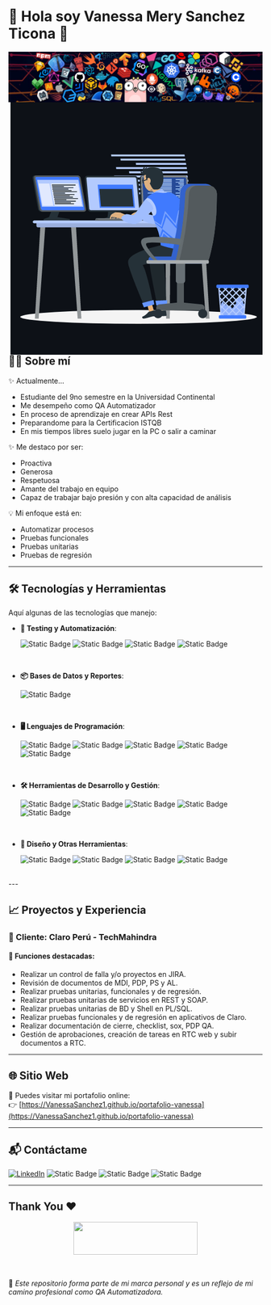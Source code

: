 
# 💼 Hola soy Vanessa Mery Sanchez Ticona 👋

<p><img align="right" src="img/header_1.png" alt="adam-pw"/></p>

<p><img align="right" src="img/animation_500_kxa883sd.gif" alt="adam-pw"/>
</p>


## 👩‍💻 Sobre mí

✨ Actualmente...
- Estudiante del 9no semestre en la Universidad Continental
- Me desempeño como QA Automatizador
- En proceso de aprendizaje en crear APIs Rest
- Preparandome para la Certificacion ISTQB
- En mis tiempos libres suelo jugar en la PC o salir a caminar

✨ Me destaco por ser:
- Proactiva
- Generosa
- Respetuosa
- Amante del trabajo en equipo
- Capaz de trabajar bajo presión y con alta capacidad de análisis

💡 Mi enfoque está en:
- Automatizar procesos
- Pruebas funcionales
- Pruebas unitarias
- Pruebas de regresión

---

## 🛠️ Tecnologías y Herramientas
Aquí algunas de las tecnologías que manejo:


  - **🧪 Testing y Automatización**:
    
    ![Static Badge](https://img.shields.io/badge/selenium-43B02A?style=for-the-badge&logo=selenium&logoColor=43B02A&labelColor=black)
    ![Static Badge](https://img.shields.io/badge/cypress-69D3A7?style=for-the-badge&logo=cypress&logoColor=69D3A7&labelColor=black)
    ![Static Badge](https://img.shields.io/badge/postman-FF6C37?style=for-the-badge&logo=postman&logoColor=FF6C37&labelColor=white)
    ![Static Badge](https://img.shields.io/badge/Cucumber-23D96C?style=for-the-badge&logo=cucumber&logoColor=23D96C&labelColor=black)

<br>   
    
- **📦 Bases de Datos y Reportes**:

   ![Static Badge](https://img.shields.io/badge/mysql-4479A1?style=for-the-badge&logo=mysql&logoColor=4479A1&labelColor=white)

<br>  
    
- **🖥️ Lenguajes de Programación**:

  ![Static Badge](https://img.shields.io/badge/HTML-E34F26?style=for-the-badge&logo=HTML5&logoColor=E34F26&labelColor=white)
  ![Static Badge](https://img.shields.io/badge/CSS-663399?style=for-the-badge&logo=css&logoColor=663399&labelColor=black)
  ![Static Badge](https://img.shields.io/badge/Node.js-5FA04E?style=for-the-badge&logo=node.js&logoColor=5FA04E&labelColor=black)
  ![Static Badge](https://img.shields.io/badge/.net-512BD4?style=for-the-badge&logo=.net&logoColor=512BD4&labelColor=black)
  ![Static Badge](https://img.shields.io/badge/Angular-0F0F11?style=for-the-badge&logo=angular&logoColor=0F0F11&labelColor=white)

<br>

- **🛠️ Herramientas de Desarrollo y Gestión**:

   ![Static Badge](https://img.shields.io/badge/GitHub-181717?style=for-the-badge&logo=github&logoColor=181717&labelColor=white)
   ![Static Badge](https://img.shields.io/badge/Bitbucket-0052CC?style=for-the-badge&logo=bitbucket&logoColor=0052CC&labelColor=black)
   ![Static Badge](https://img.shields.io/badge/Jira-0052CC?style=for-the-badge&logo=jira&logoColor=0052CC&labelColor=white)
   ![Static Badge](https://img.shields.io/badge/trello-0052CC?style=for-the-badge&logo=trello&logoColor=0052CC&labelColor=white)
   ![Static Badge](https://img.shields.io/badge/confluence-172B4D?style=for-the-badge&logo=confluence&logoColor=172B4D&labelColor=white)
    
<br>

- **🎨 Diseño y Otras Herramientas**:

  ![Static Badge](https://img.shields.io/badge/Figma-F24E1E?style=for-the-badge&logo=figma&logoColor=F24E1E&labelColor=black)
  ![Static Badge](https://img.shields.io/badge/filezilla-BF0000?style=for-the-badge&logo=filezilla&logoColor=BF0000&labelColor=black)
  ![Static Badge](https://img.shields.io/badge/ANDROID-3DDC84?style=for-the-badge&logo=android&logoColor=3DDC84&labelColor=black)
  ![Static Badge](https://img.shields.io/badge/eclipse-2C2255?style=for-the-badge&logo=eclipse&logoColor=2C2255&labelColor=white)

</p>

<br>
---

## 📈 Proyectos y Experiencia

### 🏢 Cliente: Claro Perú - TechMahindra

#### 🔹 Funciones destacadas:

- Realizar un control de falla y/o proyectos en JIRA.
- Revisión de documentos de MDI, PDP, PS y AL.
- Realizar pruebas unitarias, funcionales y de regresión.
- Realizar pruebas unitarias de servicios en REST y SOAP.
- Realizar pruebas unitarias de BD y Shell en PL/SQL.
- Realizar pruebas funcionales y de regresión en aplicativos de Claro.
- Realizar documentación de cierre, checklist, sox, PDP QA.
- Gestión de aprobaciones, creación de tareas en RTC web y subir documentos a RTC.
  
---

## 🌐 Sitio Web

🔗 Puedes visitar mi portafolio online:  
👉 [https://VanessaSanchez1.github.io/portafolio-vanessa](https://VanessaSanchez1.github.io/portafolio-vanessa)

---

## 📬 Contáctame

[![LinkedIn](https://img.shields.io/badge/LinkedIn-VanessaMery-blue?logo=linkedin)](https://www.linkedin.com/in/vanessa-mery-sanchez-ticona)
![Static Badge](https://img.shields.io/badge/whatsapp-25D366?logo=whatsapp&logoColor=25D366&labelColor=white)
![Static Badge](https://img.shields.io/badge/facebook-0866FF?logo=facebook&logoColor=0866FF&labelColor=black)
![Static Badge](https://img.shields.io/badge/instagram-FF0069?logo=instagram&logoColor=FF0069&labelColor=white)


---

<h2 align='left'>Thank You ❤</h2>
<p align="center">
  <img src="https://media.giphy.com/media/jpVnC65DmYeyRL4LHS/giphy.gif" width="70%" height="65px">
</p>	
 
<br>

📌 _Este repositorio forma parte de mi marca personal y es un reflejo de mi camino profesional como QA Automatizadora._
